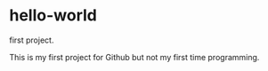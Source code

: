 # hello-world
first project.

This is my first project for Github but not my first time programming. 
